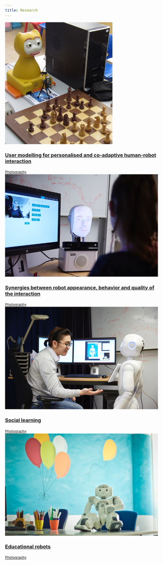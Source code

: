 ```yaml
---
title: Research
---
```

<link rel="stylesheet" href="../assets/css/research-style.css">
<script src="https://ajax.googleapis.com/ajax/libs/jquery/1.12.1/jquery.min.js"></script>
<script src="../assets/js/plugins/jquery.hover3d.js" ></script>
<script>
   $(document).ready(function(){
   	$(".project").hover3d({
   		selector: ".project__card"
   	});
   
   	$(".movie").hover3d({
   		selector: ".movie__card",
   		shine: true,
   		sensitivity: 20,
   	});
   });
   
</script>
<div class="site-content">
   <div class="demo demo-1">
      <div class="project-list">
         <div class="project">
            <div class="project__card">
               <a href="www.google.com" class="project__image"><img src="../images/research-modeling.jpg"></a>
			   <!--<a href="google.com" class='project__image'>-->
               <div class="project__detail">
                  <h3 class="project__title"><a href="#">User modelling for personalised and co-adaptive human-robot interaction</a></h3>
                  <small class="project__category"><a href="#">Photography</a></small>
               </div>
            </div>
         </div>
         <div class="project">
            <div class="project__card">
               <a href="" class="project__image"><img src="../images/research-synergies.jpg"></a>
               <div class="project__detail">
                  <h3 class="project__title"><a href="#">Synergies between robot appearance, behavior and quality of the interaction</a></h3>
                  <small class="project__category"><a href="#">Photography</a></small>
               </div>
            </div>
         </div>
         <div class="project">
            <div class="project__card">
               <a href="" class="project__image"><img src="../images/research-social.jpg"></a>
               <div class="project__detail">
                  <h3 class="project__title"><a href="#">Social learning</a></h3>
                  <small class="project__category"><a href="#">Photography</a></small>
               </div>
            </div>
         </div>
         <div class="project">
            <div class="project__card">
               <a href="" class="project__image"><img src="../images/research-education.jpg"></a>
               <div class="project__detail">
                  <h3 class="project__title"><a href="#">Educational robots</a></h3>
                  <small class="project__category"><a href="#">Photography</a></small>
               </div>
            </div>
         </div>
      </div>
   </div>
</div>

<script>window.jQuery || document.write('<script src="js/vendor/jquery-1.12.1.min.js"><\\/script>')</script>
<!-- Place this tag right after the last button or just before your close body tag. -->
<script async defer id="github-bjs" src="https://buttons.github.io/buttons.js"></script>
<script>window.twttr = (function(d, s, id) {
   var js, fjs = d.getElementsByTagName(s)[0],
     t = window.twttr || {};
   if (d.getElementById(id)) return t;
   js = d.createElement(s);
   js.id = id;
   js.src = "https://platform.twitter.com/widgets.js";
   fjs.parentNode.insertBefore(js, fjs);
   
   t._e = [];
   t.ready = function(f) {
     t._e.push(f);
   };
   
   return t;
   }(document, "script", "twitter-wjs"));
</script>


